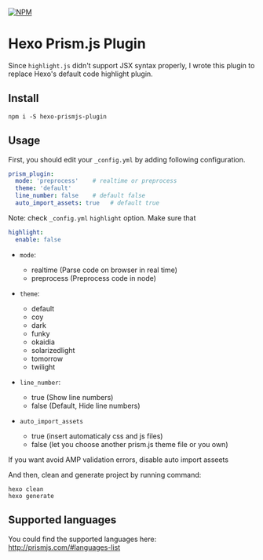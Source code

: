 [![NPM](https://nodei.co/npm/hexo-prismjs-plugin.png?downloads=true&downloadRank=true&stars=true)](https://nodei.co/npm/hexo-prismjs-plugin/)

# Hexo Prism.js Plugin
Since `highlight.js` didn't support JSX syntax properly, I wrote this plugin to replace
Hexo's default code highlight plugin.

## Install
```
npm i -S hexo-prismjs-plugin
```
## Usage
First, you should edit your `_config.yml` by adding following configuration.

```yaml
prism_plugin:
  mode: 'preprocess'    # realtime or preprocess
  theme: 'default'
  line_number: false    # default false
  auto_import_assets: true   # default true
```

Note: check `_config.yml` `highlight` option. Make sure that
```yaml
highlight:
  enable: false
```

- `mode`:
  - realtime  (Parse code on browser in real time)
  - preprocess  (Preprocess code in node)

- `theme`:
  - default
  - coy
  - dark
  - funky
  - okaidia
  - solarizedlight
  - tomorrow
  - twilight

- `line_number`:
  - true (Show line numbers)
  - false (Default, Hide line numbers)

- `auto_import_assets`
  - true (insert automaticaly css and js files)
  - false (let you choose another prism.js theme file or you own)

If you want avoid AMP validation errors, disable auto import asseets

And then, clean and generate project by running command:

```
hexo clean
hexo generate
```

## Supported languages
You could find the supported languages here:
http://prismjs.com/#languages-list
